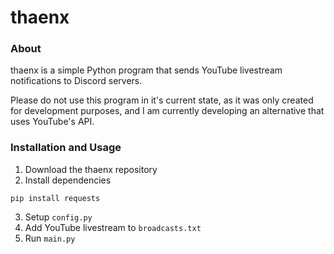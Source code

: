 # thaenx

### About
thaenx is a simple Python program that sends YouTube livestream notifications to Discord servers.

Please do not use this program in it's current state, as it was only created for development purposes, and I am currently developing an alternative that uses YouTube's API.

### Installation and Usage
1. Download the thaenx repository
2. Install dependencies
```
pip install requests
```
3. Setup `config.py`
4. Add YouTube livestream to `broadcasts.txt`
5. Run `main.py`